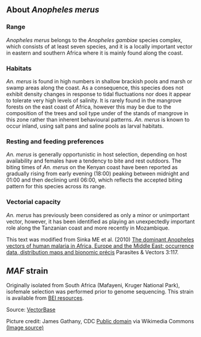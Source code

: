 About *Anopheles merus*
-----------------------

### Range

*Anopheles merus* belongs to the *Anopheles gambiae* species complex,
which consists of at least seven species, and it is a locally important
vector in eastern and southern Africa where it is mainly found along the
coast.

### Habitats

*An. merus* is found in high numbers in shallow brackish pools and marsh
or swamp areas along the coast. As a consequence, this species does not
exhibit density changes in response to tidal fluctuations nor does it
appear to tolerate very high levels of salinity. It is rarely found in
the mangrove forests on the east coast of Africa, however this may be
due to the composition of the trees and soil type under of the stands of
mangrove in this zone rather than inherent behavioural patterns. *An.
merus* is known to occur inland, using salt pans and saline pools as
larval habitats.

### Resting and feeding preferences

*An. merus* is generally opportunistic in host selection, depending on
host availability and females have a tendency to bite and rest outdoors.
The biting times of *An. merus* on the Kenyan coast have been reported
as gradually rising from early evening (18:00) peaking between midnight
and 01:00 and then declining until 06:00, which reflects the accepted
biting pattern for this species across its range.

### Vectorial capacity

*An. merus* has previously been considered as only a minor or
unimportant vector, however, it has been identified as playing an
unexpectedly important role along the Tanzanian coast and more recently
in Mozambique.

This text was modified from Sinka ME et al. (2010) [The dominant
Anopheles vectors of human malaria in Africa, Europe and the Middle
East: occurrence data, distribution maps and bionomic
précis](http://www.parasitesandvectors.com/content/3/1/117) Parasites &
Vectors 3:117.

*MAF* strain
------------

Originally isolated from South Africa (Mafayeni, Kruger National Park),
isofemale selection was performed prior to genome sequencing. This
strain is available from [BEI resources](http://www.beiresources.org/).

Source:
[VectorBase](https://veupathdb.org/veupathdb/app/search/dataset/AllDatasets/result?filterTerm=GCA_000473845.2)

Picture credit: 
James Gathany, CDC [Public domain](https://commons.wikimedia.org/wiki/Main_Page) via Wikimedia Commons [(Image source)](https://commons.wikimedia.org/wiki/File:Anopheles-merus.png)
